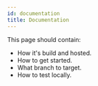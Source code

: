 ```yaml
---
id: documentation
title: Documentation
---
```


This page should contain:

- How it's build and hosted.
- How to get started.
- What branch to target.
- How to test locally.